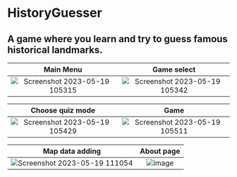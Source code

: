 # HistoryGuesser
## A game where you learn and try to guess famous historical landmarks.

Main Menu               |  Game select
:-------------------------:|:-------------------------:
![Screenshot 2023-05-19 105315](https://github.com/nekocats/HistoryGuesser/assets/71066639/262837c7-9b5c-4dad-a26c-94e33b4f6c20)  |  ![Screenshot 2023-05-19 105342](https://github.com/nekocats/HistoryGuesser/assets/71066639/5dc44c7e-5d25-4197-ab3d-89b7d0f46e9d)


Choose quiz mode             |  Game
:-------------------------:|:-------------------------:
![Screenshot 2023-05-19 105429](https://github.com/nekocats/HistoryGuesser/assets/71066639/96e16955-fda7-4c18-a1eb-5de21483916a)  |  ![Screenshot 2023-05-19 105511](https://github.com/nekocats/HistoryGuesser/assets/71066639/ab9cd484-5b52-4ff8-ba50-273be6809b6f)


Map data adding              |  About page
:-------------------------:|:-------------------------:
![Screenshot 2023-05-19 111054](https://github.com/nekocats/HistoryGuesser/assets/71066639/acd0d0ec-fd01-4da8-a121-1a4cad4386e0)  |  ![image](https://user-images.githubusercontent.com/71066639/233734825-f3c6791a-5d30-4129-aa8f-9a999db7252d.png)
